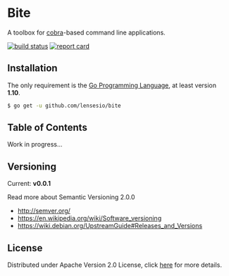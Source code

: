 # Bite

A toolbox for [cobra](https://github.com/spf13/cobra)-based command line applications.

[![build status](https://img.shields.io/travis/lensesio/bite/master.svg?style=flat-square)](https://travis-ci.org/lensesio/bite) [![report card](https://img.shields.io/badge/report%20card-a%2B-ff3333.svg?style=flat-square)](http://goreportcard.com/report/lensesio/bite)

## Installation

The only requirement is the [Go Programming Language](https://golang.org/dl), at least version **1.10**.

```sh
$ go get -u github.com/lensesio/bite
```

## Table of Contents

Work in progress...

## Versioning

Current: **v0.0.1**

Read more about Semantic Versioning 2.0.0

 - http://semver.org/
 - https://en.wikipedia.org/wiki/Software_versioning
 - https://wiki.debian.org/UpstreamGuide#Releases_and_Versions

## License

Distributed under Apache Version 2.0 License, click [here](LICENSE) for more details.